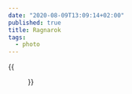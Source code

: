 ```yaml
---
date: "2020-08-09T13:09:14+02:00"
published: true
title: Ragnarok
tags:
  - photo
---
```


{{<figure alt="Ragnarok" src="/images/2020-08-09-Ragnarok.jpg" width="1280">}}
